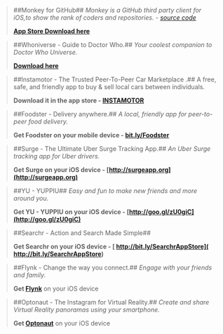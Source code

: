 > ##Monkey for GitHub##
> _Monkey is a GitHub third party client for iOS,to show the rank of coders and repositories. - [source code](https://github.com/coderyi/Monkey)_
> 
> **[App Store Download here](https://itunes.apple.com/app/id1003765407)**

> ##Whoniverse - Guide to Doctor Who.##
> _Your coolest companion to Doctor Who Universe._
> 
> **[Download here](https://itunes.apple.com/app/id821412407)**

> ##Instamotor - The Trusted Peer-To-Peer Car Marketplace .##
> A free, safe, and friendly app to buy & sell local cars between individuals.
> 
> **Download it in the app store - [INSTAMOTOR](https://itunes.apple.com/WebObjects/MZStore.woa/wa/viewSoftware?id=929373823)**

> ##Foodster - Delivery anywhere.##
> _A local, friendly app for peer-to-peer food delivery._
> 
> **Get Foodster on your mobile device - [bit.ly/Foodster](http://bit.ly/Foodster)**

> ##Surge - The Ultimate Uber Surge Tracking App.##
> _An Uber Surge tracking app for Uber drivers._
>
> **Get Surge on your iOS device - [http://surgeapp.org](http://surgeapp.org)**

> ##YU - YUPPIU##
> _Easy and fun to make new friends and more around you._
> 
> **Get YU - YUPPIU on your iOS device - [http://goo.gl/zU0giC](http://goo.gl/zU0giC)**

> ##Searchr - Action and Search Made Simple##
>
> **Get Searchr on your iOS device - [
http://bit.ly/SearchrAppStore](
http://bit.ly/SearchrAppStore)**

> ##Flynk - Change the way you connect.##
> _Engage with your friends and family._
> 
> **Get [Flynk](http://itunes.com/apps/flynk)** on your iOS device

> ##Optonaut - The Instagram for Virtual Reality.##
> _Create and share Virtual Reality panoramas using your smartphone._
> 
> **Get [Optonaut](http://optonaut.co)** on your iOS device